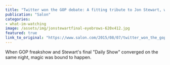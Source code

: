 ```yaml
---
title: "Twitter won the GOP debate: A fitting tribute to Jon Stewart, who made citizen-satirists of us all"
publication: "Salon"
categories: 
- what-im-watching
image: /assets/img/jonstewartfinal-eyebrows-620x412.jpg
featured: true
link_to_original: "https://www.salon.com/2015/08/07/twitter_won_the_gop_debate_a_fitting_tribute_to_jon_stewart_who_made_citizen_satirists_of_us_all/"
---
```

When GOP freakshow and Stewart's final "Daily Show" converged on the same night, magic was bound to happen.